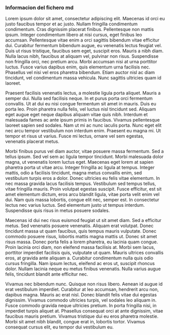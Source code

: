 ### Informacion del fichero md
Lorem ipsum dolor sit amet, consectetur adipiscing elit. Maecenas id orci eu justo faucibus tempor et ac justo. Nullam fringilla condimentum condimentum. Cras dignissim placerat finibus. Pellentesque non mattis ipsum. Integer condimentum libero at nisi cursus, eget finibus leo accumsan. Pellentesque vitae enim a orci sagittis bibendum vitae efficitur dui. Curabitur fermentum bibendum augue, eu venenatis lectus feugiat vel. Duis ut risus tristique, faucibus sem eget, suscipit eros. Mauris a nibh diam. Nulla lacus nibh, faucibus at aliquam vel, pulvinar non risus. Suspendisse non fringilla orci, nec pretium arcu. Morbi accumsan nisi at urna porttitor luctus. Fusce varius dapibus enim, quis elementum urna facilisis nec. Phasellus vel nisi vel eros pharetra bibendum. Etiam auctor nisl ac diam tincidunt, vel condimentum massa vehicula. Nunc sagittis ultricies quam id laoreet.

Praesent facilisis venenatis lectus, a molestie ligula porta aliquet. Mauris a semper dui. Nulla sed facilisis neque. In et purus porta orci fermentum convallis. Ut at dui eu nisi congue fermentum sit amet in mauris. Duis eu porta leo. Proin pharetra nulla felis, vel luctus nisl tincidunt sed. Aliquam eget augue eget neque dapibus aliquam vitae quis nibh. Interdum et malesuada fames ac ante ipsum primis in faucibus. Vivamus pellentesque laoreet sapien sed sodales. Nam ut mi ac nunc iaculis porta. Nunc eget elit nec arcu tempor vestibulum non interdum enim. Praesent eu magna mi. Ut tempor et risus ut varius. Fusce mi lectus, ornare vel sem egestas, venenatis placerat metus.

Morbi finibus purus vel diam auctor, vitae posuere massa fermentum. Sed a tellus ipsum. Sed vel sem ac ligula tempor tincidunt. Morbi malesuada dolor magna, ut venenatis lorem luctus eget. Maecenas eget lorem at sapien pharetra porta ut vitae arcu. Integer fringilla ac ligula at tempus. Integer mattis, odio a facilisis tincidunt, magna metus convallis enim, sed vestibulum turpis eros a dolor. Donec ultricies eu felis vitae elementum. In nec massa gravida lacus facilisis tempus. Vestibulum sed tempus tellus, vitae fringilla mauris. Proin volutpat egestas suscipit. Fusce efficitur, est sit amet elementum dictum, eros arcu blandit ligula, vitae porta velit enim vel dui. Nam quis massa lobortis, congue elit nec, semper est. In consectetur lectus nec varius luctus. Sed elementum justo ut tempus interdum. Suspendisse quis risus in metus posuere sodales.

Maecenas id dui nec risus euismod feugiat ut sit amet diam. Sed a efficitur metus. Sed venenatis posuere venenatis. Aliquam erat volutpat. Donec tincidunt massa ut quam faucibus, quis tempus mauris vulputate. Donec commodo posuere risus, lobortis mattis magna mattis ut. Donec sit amet risus massa. Donec porta felis a lorem pharetra, eu lacinia quam congue. Proin lacinia orci diam, non eleifend massa facilisis at. Morbi sem lacus, porttitor imperdiet facilisis quis, vulputate ut quam. Mauris ultrices convallis eros, at gravida ante aliquam a. Curabitur condimentum nulla quis odio cursus fringilla. Nam ipsum lectus, eleifend ac eros ut, suscipit rhoncus dolor. Nullam lacinia neque eu metus finibus venenatis. Nulla varius augue felis, tincidunt blandit ante efficitur nec.

Vivamus nec bibendum nunc. Quisque non risus libero. Aenean id augue id erat vestibulum imperdiet. Curabitur at leo accumsan, hendrerit arcu non, dapibus magna. Mauris ac erat nisl. Donec blandit felis vitae dui egestas dignissim. Vivamus commodo ultricies turpis, vel sodales leo aliquam in. Fusce commodo gravida neque ultricies pretium. In porta fringilla nisi, in imperdiet turpis aliquet at. Phasellus consequat orci at ante dignissim, vitae faucibus mauris pretium. Vivamus tristique dui eu eros pharetra molestie. Morbi sit amet nibh blandit, congue erat in, lobortis tortor. Vivamus consequat cursus elit, eu tempor dui vestibulum eu.
